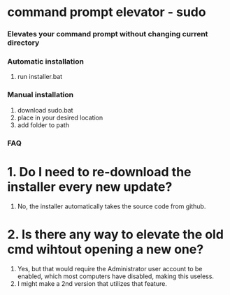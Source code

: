 # command prompt elevator - sudo

### Elevates your command prompt without changing current directory

### Automatic installation
1. run installer.bat

### Manual installation
1. download sudo.bat
2. place in your desired location
3. add folder to path

### FAQ
# 1. Do I need to re-download the installer every new update?
   1. No, the installer automatically takes the source code from github.
# 2. Is there any way to elevate the old cmd wihtout opening a new one?
   1. Yes, but that would require the Administrator user account to be enabled, which most computers have disabled, making this useless.
   2. I might make a 2nd version that utilizes that feature.
